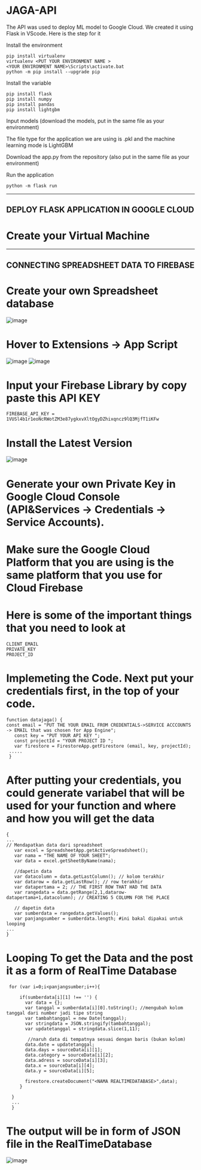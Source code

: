 # JAGA-API
The API was used to deploy ML model to Google Cloud. We created it using Flask in VScode. Here is the step for it 

 Install the environment
```
pip install virtualenv
virtualenv <PUT YOUR ENVIRONMENT NAME >
<YOUR ENVIRONMENT NAME>\Scripts\activate.bat
python -m pip install --upgrade pip
```

 Install the variable
```
pip install flask
pip install numpy 
pip install pandas 
pip install lightgbm
```

Input models (download the models, put in the same file as your environment) 

The file type for the application we are using is .pkl and the machine learning mode is LightGBM

Download the app.py from the repository (also put in the same file as your environment) 

Run the application 
```
python -m flask run
```
-----------------------------------------------------------------------------------------------------------------------------------
## DEPLOY FLASK APPLICATION IN GOOGLE CLOUD 

# Create your Virtual Machine 


-----------------------------------------------------------------------------------------------------------------------------------
## CONNECTING SPREADSHEET DATA TO FIREBASE 

# Create your own Spreadsheet database 
![image](https://user-images.githubusercontent.com/99376250/173258025-ee6bf1bd-83ad-4079-980c-8143f7dc99c8.png)

# Hover to Extensions -> App Script 
![image](https://user-images.githubusercontent.com/99376250/173258064-9db7f4c9-1ae7-4cec-8e8f-69a9f244b79d.png)
![image](https://user-images.githubusercontent.com/99376250/173258081-52e93ea6-60f3-4571-92f4-5d9491326f93.png)

# Input your Firebase Library by copy paste this API KEY 
```
FIREBASE_API_KEY = 1VUSl4b1r1eoNcRWotZM3e87ygkxvXltOgyDZhixqncz9lQ3MjfT1iKFw
```
# Install the Latest Version 
![image](https://user-images.githubusercontent.com/99376250/173258200-94a5c0fa-4db9-41b2-b506-a92dc33d92c3.png)

# Generate your own Private Key in Google Cloud Console (API&Services -> Credentials -> Service Accounts). 
# Make sure the Google Cloud Platform that you are using is the same platform that you use for Cloud Firebase
# Here is some of the important things that you need to look at 
```
CLIENT_EMAIL
PRIVATE_KEY
PROJECT_ID
```
# Implemeting the Code. Next put your credentials first, in the top of your code. 
```
function datajaga() {
const email = "PUT THE YOUR EMAIL FROM CREDENTIALS->SERVICE ACCCOUNTS -> EMAIL that was chosen for App Engine";
   const key = "PUT YOUR API KEY ";
   const projectId = "YOUR PROJECT ID ";
   var firestore = FirestoreApp.getFirestore (email, key, projectId);
 .....
 }
```
# After putting your credentials, you could generate variabel that will be used for your function and where and how you will get the data 
```
{
...
// Mendapatkan data dari spreadsheet 
   var excel = SpreadsheetApp.getActiveSpreadsheet();
   var nama = "THE NAME OF YOUR SHEET"; 
   var data = excel.getSheetByName(nama); 

   //dapetin data
   var datacolumn = data.getLastColumn(); // kolom terakhir
   var datarow = data.getLastRow(); // row terakhir
   var datapertama = 2; // THE FIRST ROW THAT HAD THE DATA
   var rangedata = data.getRange(2,1,datarow-datapertama+1,datacolumn); // CREATING 5 COLUMN FOR THE PLACE

   // dapetin data 
   var sumberdata = rangedata.getValues();
   var panjangsumber = sumberdata.length; #ini bakal dipakai untuk looping 
...
}
```
# Looping To get the Data and the post it as a form of RealTime Database
```
 for (var i=0;i<panjangsumber;i++){

     if(sumberdata[i][1] !== '') {
       var data = {};
       var tanggal = sumberdata[i][0].toString(); //mengubah kolom tanggal dari number jadi tipe string
       var tambahtanggal = new Date(tanggal);
       var stringdata = JSON.stringify(tambahtanggal);
       var updatetanggal = stringdata.slice(1,11);
       
        //naruh data di tempatnya sesuai dengan baris (bukan kolom)
       data.date = updatetanggal;
       data.days = sourceData[i][1];
       data.category = sourceData[i][2];
       data.adress = sourceData[i][3];
       data.x = sourceData[i][4];
       data.y = sourceData[i][5];
    
       firestore.createDocument("<NAMA REALTIMEDATABASE>",data);
     }
    
  }
  ...
  }
```

# The output will be in form of JSON file in the RealTimeDatabase
![image](https://user-images.githubusercontent.com/99376250/173258782-864e5205-007e-4bcb-bbfb-2eaac64ea3db.png)
